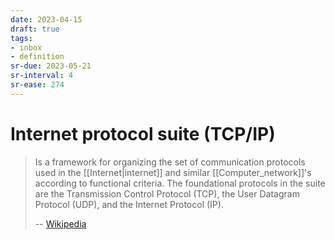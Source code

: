 ```yaml
---
date: 2023-04-15
draft: true
tags:
- inbox
- definition
sr-due: 2023-05-21
sr-interval: 4
sr-ease: 274
---
```


# Internet protocol suite (TCP/IP)

> Is a framework for organizing the set of communication protocols used in the
> [[Internet|internet]] and similar [[Computer_network]]'s according to
> functional criteria. The foundational protocols in the suite are the
> Transmission Control Protocol (TCP), the User Datagram Protocol (UDP), and the
> Internet Protocol (IP).
>
> -- [Wikipedia](https://en.wikipedia.org/wiki/Internet_protocol_suite)
